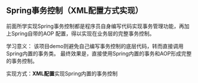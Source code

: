 ## Spring事务控制（XML配置方式实现）
前面所学实现Spring事务控制都是程序员自身编写代码实现事务管理功能，再加上Spring自带的AOP
配置，得以实现在业务层的完整事务控制。

学习意义： 该项目demo则避免自己编写事务控制的底层代码，转而直接调用Spring内置的事务类。
最终效果是，直接使用Spring内置的事务和AOP形成完整的事务控制。

实现方式：**XML配置**实现Spring内置的事务控制